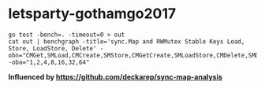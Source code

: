 # letsparty-gothamgo2017


    go test -bench=. -timeout=0 > out
    cat out | benchgraph -title='sync.Map and RWMutex Stable Keys Load, Store, LoadStore, Delete' -obn="CMGet,SMLoad,CMCreate,SMStore,CMGetCreate,SMLoadStore,CMDelete,SMDelete" -oba="1,2,4,8,16,32,64"
    
 **Influenced by https://github.com/deckarep/sync-map-analysis**
